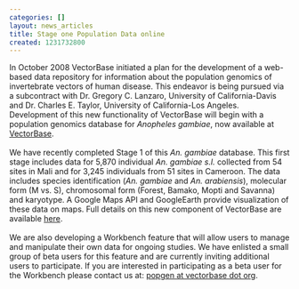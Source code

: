```yaml
---
categories: []
layout: news_articles
title: Stage one Population Data online
created: 1231732800
---
```

In October 2008 VectorBase initiated a plan for the development of a web-based data repository for information about the population genomics of invertebrate vectors of human disease. This endeavor is being pursued via a subcontract with Dr. Gregory C. Lanzaro, University of California-Davis and Dr. Charles E. Taylor, University of California-Los Angeles.  Development of this new functionality of VectorBase will begin with a population genomics database for <i>Anopheles gambiae</i>, now available at <a href="/popbio">VectorBase</a>.
<br /><br />
We have recently completed Stage 1 of this <i>An. gambiae</i> database. This first stage includes data for 5,870 individual <i>An. gambiae s.l.</i> collected from 54 sites in Mali and for 3,245 individuals from 51 sites in Cameroon. The data includes species identification (<i>An. gambiae</i> and <i>An. arabiensis</i>), molecular form (M vs. S), chromosomal form (Forest, Bamako, Mopti and Savanna) and karyotype.  A Google Maps API and GoogleEarth provide visualization of these data on maps. Full details on this new component of VectorBase are available <a href="/popbio/submission">here</a>.
<br /><br />
We are also developing a Workbench feature that will allow users to manage and manipulate their own data for ongoing studies. We have enlisted a small group of beta users for this feature and are currently inviting additional users to participate. If you are interested in participating as a beta user for the Workbench please contact us at: <a href="mailto:popgen@vectorbase.org">popgen at vectorbase dot org</a>.
